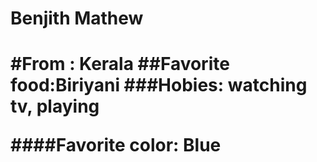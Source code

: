 <h1> Benjith Mathew<h1>
#From : Kerala
##Favorite food:Biriyani
###Hobies: watching tv, playing

####Favorite color: Blue
